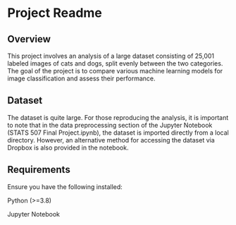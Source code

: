 # Project Readme

## Overview

This project involves an analysis of a large dataset consisting of 25,001 labeled images of cats and dogs, split evenly between the two categories. 
The goal of the project is to compare various machine learning models for image classification and assess their performance.

## Dataset

The dataset is quite large. For those reproducing the analysis, it is important to note that in the data preprocessing section of the Jupyter Notebook (STATS 507 Final Project.ipynb), the dataset is imported directly from a local directory.
However, an alternative method for accessing the dataset via Dropbox is also provided in the notebook.

## Requirements

Ensure you have the following installed:

Python (>=3.8)

Jupyter Notebook

